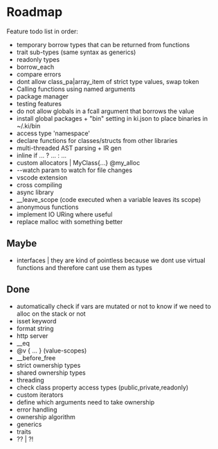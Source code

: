 
# Roadmap

Feature todo list in order:

- temporary borrow types that can be returned from functions
- trait sub-types (same syntax as generics)
- readonly types
- borrow_each
- compare errors
- dont allow class_pa|array_item of strict type values, swap token
- Calling functions using named arguments
- package manager
- testing features
- do not allow globals in a fcall argument that borrows the value
- install global packages + "bin" setting in ki.json to place binaries in ~/.ki/bin
- access type 'namespace'
- declare functions for classes/structs from other libraries
- multi-threaded AST parsing + IR gen
- inline if ... ? ... : ...
- custom allocators | MyClass{...} @my_alloc
- --watch param to watch for file changes
- vscode extension
- cross compiling
- async library
- __leave_scope (code executed when a variable leaves its scope)
- anonymous functions
- implement IO URing where useful
- replace malloc with something better

## Maybe

- interfaces | they are kind of pointless because we dont use virtual functions and therefore cant use them as types

## Done

- automatically check if vars are mutated or not to know if we need to alloc on the stack or not
- isset keyword
- format string
- http server
- __eq
- @v { ... } (value-scopes)
- __before_free
- strict ownership types
- shared ownership types
- threading
- check class property access types (public,private,readonly)
- custom iterators
- define which arguments need to take ownership
- error handling
- ownership algorithm
- generics
- traits
- ?? | ?!
